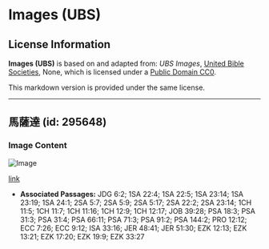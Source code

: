 # Images (UBS)

## License Information

**Images (UBS)** is based on and adapted from: _UBS Images_, [United Bible Societies](https://unitedbiblesocieties.org/), None, which is licensed under a [Public Domain CC0](https://creativecommons.org/public-domain/cc0/).

This markdown version is provided under the same license.



--------------------------------

## 馬薩達 (id: 295648)

### Image Content

![Image](https://cdn.aquifer.bible/aquifer-content/resources/Media/WEB-0622_masada.jpg)

[link](https://cdn.aquifer.bible/aquifer-content/resources/Media/WEB-0622_masada.jpg)

* **Associated Passages:** JDG 6:2; 1SA 22:4; 1SA 22:5; 1SA 23:14; 1SA 23:19; 1SA 24:1; 2SA 5:7; 2SA 5:9; 2SA 5:17; 2SA 22:2; 2SA 23:14; 1CH 11:5; 1CH 11:7; 1CH 11:16; 1CH 12:9; 1CH 12:17; JOB 39:28; PSA 18:3; PSA 31:3; PSA 31:4; PSA 66:11; PSA 71:3; PSA 91:2; PSA 144:2; PRO 12:12; ECC 7:26; ECC 9:12; ISA 33:16; JER 48:41; JER 51:30; EZK 12:13; EZK 13:21; EZK 17:20; EZK 19:9; EZK 33:27

